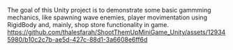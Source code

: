 The goal of this Unity project is to demonstrate some basic gammming mechanics, like spawning wave enemies, player movimentation using RigidBody and, mainly, shop store functionality in game.
https://github.com/thalesfarah/ShootThemUpMiniGame_Unity/assets/129345980/b10c2c7b-ae5d-427c-88d1-3a6608e6ff6d

